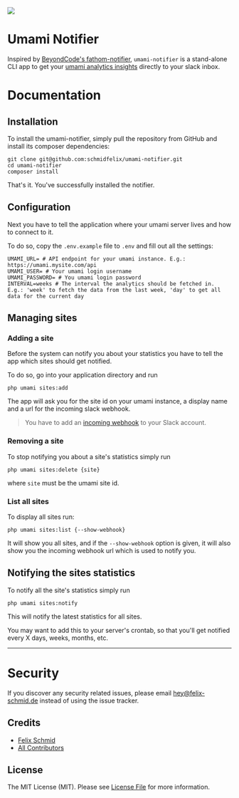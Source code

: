 ![](https://banners.beyondco.de/Umami%20Notifier.png?theme=light&packageManager=&packageName=&pattern=bankNote&style=style_1&description=Get+your+site%27s+statistics+directly+to+your+slack+inbox&md=1&showWatermark=0&fontSize=100px&images=paper-airplane)

# Umami Notifier

Inspired by [BeyondCode's fathom-notifier](https://github.com/beyondcode/fathom-notifier), `umami-notifier` is a stand-alone CLI app to get
your [umami analytics insights](https://umami.is/) directly to your slack inbox.

# Documentation

## Installation

To install the umami-notifier, simply pull the repository from GitHub and install its composer dependencies:

```shell
git clone git@github.com:schmidfelix/umami-notifier.git
cd umami-notifier
composer install
```

That's it. You've successfully installed the notifier.

## Configuration

Next you have to tell the application where your umami server lives and how to connect to it.

To do so, copy the `.env.example` file to `.env` and fill out all the settings:

```dotenv
UMAMI_URL= # API endpoint for your umami instance. E.g.: https://umami.mysite.com/api
UMAMI_USER= # Your umami login username
UMAMI_PASSWORD= # You umami login password
INTERVAL=weeks # The interval the analytics should be fetched in. E.g.: 'week' to fetch the data from the last week, 'day' to get all data for the current day 
```

## Managing sites

### Adding a site

Before the system can notify you about your statistics you have to tell the app which sites should get notified.

To do so, go into your application directory and run

```shell
php umami sites:add
```

The app will ask you for the site id on your umami instance, a display name and a url for the incoming slack webhook.

> You have to add an [incoming webhook](https://slack.com/apps/A0F7XDUAZ-incoming-webhooks) to your Slack account.

### Removing a site

To stop notifying you about a site's statistics simply run

```shell
php umami sites:delete {site}
```

where `site` must be the umami site id.

### List all sites

To display all sites run:

```shell
php umami sites:list {--show-webhook}
```

It will show you all sites, and if the `--show-webhook` option is given, it will also show you the incoming webhook url
which is used to notify you.

## Notifying the sites statistics

To notify all the site's statistics simply run

```shell
php umami sites:notify
```

This will notify the latest statistics for all sites.

You may want to add this to your server's crontab, so that you'll get notified every X days, weeks, months, etc.

---

# Security

If you discover any security related issues, please email hey@felix-schmid.de instead of using the issue tracker.

## Credits

- [Felix Schmid](https://github.com/schmidfelix)
- [All Contributors](../../contributors)

## License

The MIT License (MIT). Please see [License File](LICENSE.md) for more information.

